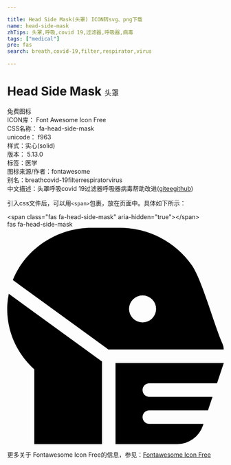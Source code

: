 ```yaml
---

title: Head Side Mask(头罩) ICON转svg、png下载
name: head-side-mask
zhTips: 头罩,呼吸,covid 19,过滤器,呼吸器,病毒
tags: ["medical"]
pre: fas
search: breath,covid-19,filter,respirator,virus

---
```


# Head Side Mask  <small style="font-size: 60%;font-weight: 100">头罩</small>


<div class="detail-page">
<p>
<span><span class="badge-success badge">免费图标</span> </span>
<br/>
<span>
ICON库：
<span class="badge-secondary badge">Font Awesome Icon Free</span> 
</span>
<br/>
<span>
CSS名称：
<span class="badge-secondary badge">fa-head-side-mask</span> 
</span>
<br/>
<span>
unicode：
<span class="badge-secondary badge">f963</span> 
<copy-btn content='f963' btn-title=""></copy-btn>
<copy-btn :content='String.fromCodePoint(parseInt("f963", 16))' btn-title="复制U"></copy-btn>
</span><br/><span>样式：<span class="badge-light badge">实心(solid)</span></span>
<br/>
<span>
版本：
<span class="badge-secondary badge">5.13.0</span> 
</span><br/><span>标签：<span class="badge-light badge"><router-link to="/tags/medical.html">医学</router-link></span></span>
<br/>
<span>图标来源/作者：<span class="badge-light badge">fontawesome</span></span> 
<br/>
<span>别名：<span class="badge-light badge">breath</span><span class="badge-light badge">covid-19</span><span class="badge-light badge">filter</span><span class="badge-light badge">respirator</span><span class="badge-light badge">virus</span></span><br/><span class="zh-detail">中文描述：<span class="badge-primary badge">头罩</span><span class="badge-primary badge">呼吸</span><span class="badge-primary badge">covid 19</span><span class="badge-primary badge">过滤器</span><span class="badge-primary badge">呼吸器</span><span class="badge-primary badge">病毒</span><span class="help-link"><span>帮助改进</span>(<a href="https://gitee.com/liuwave/icon-helper/edit/master/json/fontawesome/solid/head-side-mask.json" target="_blank" rel="noopener noreferrer">gitee</a><a href="https://github.com/liuwave/icon-helper/edit/master/json/fontawesome/solid/head-side-mask.json" target="_blank" rel="noopener noreferrer">github</a></span>)</span><br/>
</p>
</div>
<div class="alert alert-dark">
  <i class="fas fa-head-side-mask fa-xs"></i>
  <i class="fas fa-head-side-mask fa-sm"></i>
  <i class="fas fa-head-side-mask fa-lg"></i>
  <i class="fas fa-head-side-mask fa-2x"></i>
  <i class="fas fa-head-side-mask fa-3x"></i>
  <i class="fas fa-head-side-mask fa-5x"></i>
  <i class="fas fa-head-side-mask fa-7x"></i>
</div>
<div>
  <p>引入css文件后，可以用<code>&lt;span&gt;</code>包裹，放在页面中。具体如下所示：    
  </p>
  <div class="alert alert-primary" style="font-size: 14px">
    &lt;span class="fas fa-head-side-mask" aria-hidden="true"&gt;&lt;/span&gt;
    <copy-btn content='<span class="fas fa-head-side-mask" aria-hidden="true"></span>'></copy-btn>
  </div>
  <div class="alert alert-secondary">
    <i class="fas fa-head-side-mask"
    style="font-size: 24px"
    aria-hidden="true"></i> fas fa-head-side-mask
    <copy-btn content="fas fa-head-side-mask" btn-title="复制图标名称"></copy-btn>
  </div>
</div>
<div id="svg" class="svg-wrap">
<svg xmlns="http://www.w3.org/2000/svg" viewBox="0 0 512 512"><path d="M.15,184.42C-2.17,244.21,23,298.06,64,334.88V512H224V316.51L3.67,156.25A182.28,182.28,0,0,0,.15,184.42ZM509.22,275c-21-47.12-48.5-151.75-73.12-186.75A208.11,208.11,0,0,0,266.11,0H200C117,0,42.48,50.57,13.25,123.65L239.21,288H511.76A31.35,31.35,0,0,0,509.22,275ZM320,224a32,32,0,1,1,32-32A32.07,32.07,0,0,1,320,224Zm16,144H496l16-48H256V512H401.88a64,64,0,0,0,60.71-43.76L464,464H336a16,16,0,0,1,0-32H474.67l10.67-32H336a16,16,0,0,1,0-32Z"/></svg>
</div>
<detail full-name='fa-head-side-mask'></detail>
    
<div><p>更多关于  Fontawesome Icon Free的信息，参见：<a target="_blank" href="https://iconhelper.cn/fontawesome.html">Fontawesome Icon Free</a>
</p></div>
